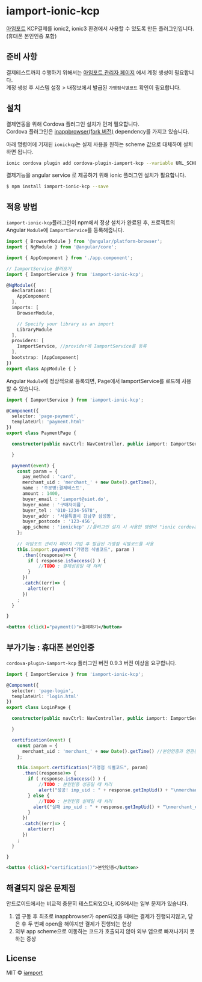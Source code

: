 # iamport-ionic-kcp

[아임포트](http://www.iamport.kr) KCP결제를 ionic2, ionic3 환경에서 사용할 수 있도록 만든 플러그인입니다.(휴대폰 본인인증 포함)  

## 준비 사항  
결제테스트까지 수행하기 위해서는 [아임포트 관리자 페이지](https://admin.iamport.kr) 에서 계정 생성이 필요합니다.  
계정 생성 후 시스템 설정 > 내정보에서 발급된 `가맹점식별코드` 확인이 필요합니다.  

## 설치  

결제연동을 위해 Cordova 플러그인 설치가 먼저 필요합니다.  
Cordova 플러그인은 [inappbrowser(fork 버전)](https://github.com/iamport/cordova-plugin-inappbrowser) dependency를 가지고 있습니다.  

아래 명령어에 기재된 `ionickcp`는 실제 사용을 원하는 scheme 값으로 대체하여 설치하면 됩니다.  

```bash
ionic cordova plugin add cordova-plugin-iamport-kcp --variable URL_SCHEME=ionickcp --save
```

결제기능을 angular service 로 제공하기 위해 ionic 플러그인 설치가 필요합니다.  

```bash
$ npm install iamport-ionic-kcp --save
```


## 적용 방법  

`iamport-ionic-kcp`플러그인이 npm에서 정상 설치가 완료된 후, 프로젝트의 Angular `Module`에 `IamportService`를 등록해줍니다.  


```typescript
import { BrowserModule } from '@angular/platform-browser';
import { NgModule } from '@angular/core';

import { AppComponent } from './app.component';

// IamportService 불러오기
import { IamportService } from 'iamport-ionic-kcp';

@NgModule({
  declarations: [
    AppComponent
  ],
  imports: [
    BrowserModule,

    // Specify your library as an import
    LibraryModule
  ],
  providers: [
    IamportService, //provider에 IamportService를 등록
  ],
  bootstrap: [AppComponent]
})
export class AppModule { }
```

Angular `Module`에 정상적으로 등록되면, Page에서 IamportService를 로드해 사용할 수 있습니다. 

```typescript
import { IamportService } from 'iamport-ionic-kcp';

@Component({
  selector: 'page-payment',
  templateUrl: 'payment.html'
})
export class PaymentPage {

  constructor(public navCtrl: NavController, public iamport: IamportService) {

  }

  payment(event) {
    const param = {
      pay_method : 'card',
      merchant_uid : 'merchant_' + new Date().getTime(),
      name : '주문명:결제테스트',
      amount : 1400,
      buyer_email : 'iamport@siot.do',
      buyer_name : '구매자이름',
      buyer_tel : '010-1234-5678',
      buyer_addr : '서울특별시 강남구 삼성동',
      buyer_postcode : '123-456',
      app_scheme : 'ionickcp' //플러그인 설치 시 사용한 명령어 "ionic cordova plugin add cordova-plugin-iamport-kcp --variable URL_SCHEME=ionickcp" 의 URL_SCHEME 뒤에 오는 값을 넣으시면 됩니다.
    };
    
    // 아임포트 관리자 페이지 가입 후 발급된 가맹점 식별코드를 사용
    this.iamport.payment("가맹점 식별코드", param )
      .then((response)=> {
        if ( response.isSuccess() ) {
            //TODO : 결제성공일 때 처리
        }
      })
      .catch((err)=> {
        alert(err)
      })
    ;
  }

}

```

```xml
<button (click)="payment()">결제하기</button>
```

## 부가기능 : 휴대폰 본인인증

`cordova-plugin-iamport-kcp` 플러그인 버전 0.9.3 버전 이상을 요구합니다.

```typescript
import { IamportService } from 'iamport-ionic-kcp';

@Component({
  selector: 'page-login',
  templateUrl: 'login.html'
})
export class LoginPage {

  constructor(public navCtrl: NavController, public iamport: IamportService) {

  }

  certification(event) {
    const param = {
      merchant_uid : 'merchant_' + new Date().getTime() //본인인증과 연관된 가맹점 내부 주문번호가 있다면 넘겨주세요
    };

    this.iamport.certification("가맹점 식별코드", param)
      .then((response)=> {
        if ( response.isSuccess() ) {
            //TODO : 본인인증 성공일 때 처리
            alert("성공! imp_uid : " + response.getImpUid() + "\nmerchant_uid : " + response.getMerchantUid());
        } else {
            //TODO : 본인인증 실패일 때 처리
          alert("실패 imp_uid : " + response.getImpUid() + "\nmerchant_uid : " + response.getMerchantUid());
        }
      })
      .catch((err)=> {
        alert(err)
      })
    ;
  }

}
```

```xml
<button (click)="certification()">본인인증</button>
```


## 해결되지 않은 문제점  

안드로이드에서는 비교적 충분히 테스트되었으나, iOS에서는 일부 문제가 있습니다. 

1. 앱 구동 후 최초로 inappbrowser가 open되었을 때에는 결제가 진행되지않고, 닫은 후 두 번째 open을 해야지만 결제가 진행되는 현상
2. 외부 app scheme으로 이동하는 코드가 호출되지 않아 외부 앱으로 빠져나가지 못하는 증상  

## License

MIT © [iamport](mailto:support@iamport.kr)